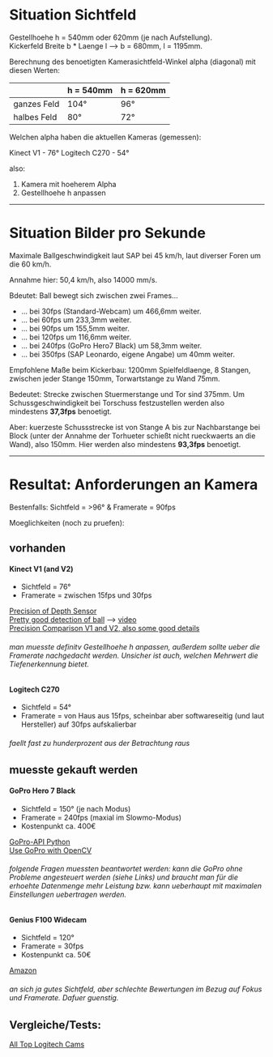 # Situation Sichtfeld

Gestellhoehe h = 540mm oder 620mm (je nach Aufstellung). <br>
Kickerfeld Breite b * Laenge l --> b = 680mm, l = 1195mm. <br>

Berechnung des benoetigten Kamerasichtfeld-Winkel alpha (diagonal) mit diesen Werten:

| | h = 540mm | h = 620mm |
| --- | --- | --- |
| ganzes Feld | 104° | 96° |
| halbes Feld | 80° | 72° |

Welchen alpha haben die aktuellen Kameras (gemessen):

Kinect V1 - 76°
Logitech C270 - 54°

also:

1. Kamera mit hoeherem Alpha
2. Gestellhoehe h anpassen

<hr>

# Situation Bilder pro Sekunde

Maximale Ballgeschwindigkeit laut SAP bei 45 km/h, laut diverser Foren um die 60 km/h.

Annahme hier: 50,4 km/h, also 14000 mm/s.

Bdeutet: Ball bewegt sich zwischen zwei Frames...

* ... bei 30fps (Standard-Webcam) um 466,6mm weiter.
* ... bei 60fps um 233,3mm weiter.
* ... bei 90fps um 155,5mm weiter.
* ... bei 120fps um 116,6mm weiter.
* ... bei 240fps (GoPro Hero7 Black) um 58,3mm weiter.
* ... bei 350fps (SAP Leonardo, eigene Angabe) um 40mm weiter.


Empfohlene Maße beim Kickerbau: 1200mm Spielfeldlaenge, 8 Stangen, zwischen jeder Stange 150mm, Torwartstange zu Wand 75mm. <br>

Bedeutet: Strecke zwischen Stuermerstange und Tor sind 375mm. Um Schussgeschwindigkeit bei Torschuss festzustellen werden also mindestens **37,3fps** benoetigt.

Aber: kuerzeste Schussstrecke ist von Stange A bis zur Nachbarstange bei Block (unter der Annahme der Torhueter schießt nicht rueckwaerts an die Wand), also 150mm. Hier werden also mindestens **93,3fps** benoetigt.

<hr>

# Resultat: Anforderungen an Kamera

Bestenfalls: Sichtfeld = >96° & Framerate = 90fps

Moeglichkeiten (noch zu pruefen):

## vorhanden

#### Kinect V1 (and V2)

* Sichtfeld = 76°
* Framerate = zwischen 15fps und 30fps

[Precision of Depth Sensor](https://stackoverflow.com/questions/7696436/precision-of-the-kinect-depth-camera) <br>
[Pretty good detection of ball](https://vvvv.org/contribution/kinect-hitboxes-dx11) --> [video](https://www.youtube.com/watch?v=I9TyfeeTKFk&feature=youtu.be&t=32) <br>
[Precision Comparison V1 and V2, also some good details](https://www.dfki.de/fileadmin/user_upload/import/8767_wasenmuller2016comparison.pdf) <br>

###### man muesste definitv Gestellhoehe h anpassen, außerdem sollte ueber die Framerate nachgedacht werden. Unsicher ist auch, welchen Mehrwert die Tiefenerkennung bietet.

#### Logitech C270

* Sichtfeld = 54°
* Framerate = von Haus aus 15fps, scheinbar aber softwareseitig (und laut Hersteller) auf 30fps aufskalierbar

###### faellt fast zu hunderprozent aus der Betrachtung raus

## muesste gekauft werden

#### GoPro Hero 7 Black

* Sichtfeld = 150° (je nach Modus)
* Framerate = 240fps (maxial im Slowmo-Modus)
* Kostenpunkt ca. 400€

[GoPro-API Python](https://pypi.org/project/goprocam/) <br>
[Use GoPro with OpenCV](https://stackoverflow.com/questions/36112313/how-connect-my-gopro-hero-4-camera-live-stream-to-opencv-using-python) <br>

###### folgende Fragen muessten beantwortet werden: kann die GoPro ohne Probleme angesteuert werden (siehe Links) und braucht man für die erhoehte Datenmenge mehr Leistung bzw. kann ueberhaupt mit maximalen Einstellungen uebertragen werden.

#### Genius F100 Widecam

* Sichtfeld = 120°
* Framerate = 30fps
* Kostenpunkt ca. 50€

[Amazon](https://www.amazon.de/Genius-32200213101-F100-Widecam/dp/B0080CE5M4/ref=sr_1_fkmr0_1?ie=UTF8&qid=1549121342&sr=8-1-fkmr0&keywords=Genius+120-degree+Ultra+Wide+Angle+Full+HD+Conference+Webcam%28WideCam+F100%29)

###### an sich ja gutes Sichtfeld, aber schlechte Bewertungen im Bezug auf Fokus und Framerate. Dafuer guenstig.

## Vergleiche/Tests:

[All Top Logitech Cams](https://addpipe.com/blog/top-logitech-webcams-compared/)
